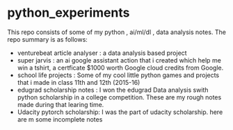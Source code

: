 # python_experiments

This repo consists of some of my python , ai/ml/dl ,  data analysis notes. The repo summary is as follows:

- venturebeat article analyser :  a data analysis based project
- super jarvis : an ai google assistant action that i created which help me  win a tshirt, a certficate $1000 worth Google cloud credits from Google. 
- school life projects : Some of my cool little python games and projects that i made in class 11th and 12th (2015-16)
- edugrad scholarship notes : I won the edugrad Data analysis swith python scholarship in a college competition. These are my rough notes made during that learing time.  
- Udacity pytorch scholarship: I was the part of udacity scholarship. here are m some incomplete notes

